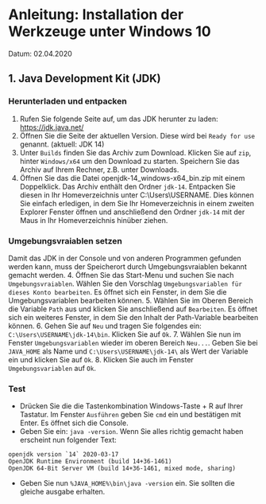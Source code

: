 # Anleitung: Installation der Werkzeuge unter Windows 10
Datum: 02.04.2020

## 1. Java Development Kit (JDK)
### Herunterladen und entpacken
1. Rufen Sie folgende Seite auf, um das JDK herunter zu laden: https://jdk.java.net/  
2. Öffnen Sie die Seite der aktuellen Version. Diese wird bei `Ready for use` genannt. (aktuell: JDK 14) 
3. Unter `Builds` finden Sie das Archiv zum Download. Klicken Sie auf `zip`, hinter `Windows/x64` um den 
Download zu starten. Speichern Sie das Archiv auf Ihrem Rechner, z.B. unter Downloads.
4. Öffnen Sie das die Datei openjdk-14_windows-x64_bin.zip mit einem Doppelklick. Das Archiv enthält den 
Ordner `jdk-14`. Entpacken Sie diesen in Ihr Homeverzeichnis unter C:\Users\USERNAME. Dies können Sie 
einfach erledigen, in dem Sie Ihr Homeverzeichnis in einem zweiten Explorer Fenster öffnen und
anschließend den Ordner `jdk-14` mit der Maus in Ihr Homeverzeichnis hinüber ziehen.

### Umgebungsvraiablen setzen
Damit das JDK in der Console und von anderen Programmen gefunden werden kann, muss der Speicherort durch
Umgebungsvraiablen bekannt gemacht werden.
4. Öffnen Sie das Start-Menu und suchen Sie nach `Umgebungsvraiablen`. Wählen Sie den Vorschlag
`Umgebungsvariablen für dieses Konto bearbeiten`. Es öffnet sich ein Fenster, in dem Sie die 
Umgebungsvariablen bearbeiten können.
5. Wählen Sie im Oberen Bereich die Variable `Path` aus und klicken Sie anschließend auf `Bearbeiten`. 
Es öffnet sich ein weiteres Fenster, in dem Sie den Inhalt der Path-Variable bearbeiten können.
6. Gehen Sie auf `Neu` und tragen Sie folgendes ein: `C:\Users\USERNAME\jdk-14\bin`. Klicken Sie auf 
`Ok`.
7. Wählen Sie nun im Fenster `Umgebungsvariablen` wieder im oberen Bereich `Neu...`. Geben Sie bei 
`JAVA_HOME` als Name und `C:\Users\USERNAME\jdk-14\` als Wert der Variable ein und klicken Sie auf `Ok`.
8. Klicken Sie auch im Fenster `Umgebungsvariablen` auf `Ok`.

### Test
* Drücken Sie die die Tastenkombination Windows-Taste + R auf Ihrer Tastatur. Im Fenster `Ausführen` 
geben Sie `cmd` ein und bestätigen mit Enter. Es öffnet sich die Console.
* Geben Sie ein: `java -version`. Wenn Sie alles richtig gemacht haben erscheint nun folgender Text: 
```
openjdk version `14` 2020-03-17
OpenJDK Runtime Environment (build 14+36-1461)
OpenJDK 64-Bit Server VM (build 14+36-1461, mixed mode, sharing)
```
* Geben Sie nun `%JAVA_HOME%\bin\java -version` ein. Sie sollten die gleiche ausgabe erhalten.
